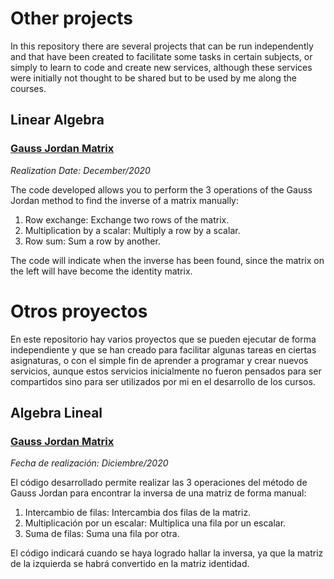 # Other projects

In this repository there are several projects that can be run independently and that have been created to facilitate some tasks in certain subjects, or simply to learn to code and create new services, although these services were initially not thought to be shared but to be used by me along the courses.

## Linear Algebra

### [Gauss Jordan Matrix](gauss_jordan_matrix.py)

*Realization Date: December/2020*

The code developed allows you to perform the 3 operations of the Gauss Jordan method to find the inverse of a matrix manually:

1. Row exchange: Exchange two rows of the matrix.
2. Multiplication by a scalar: Multiply a row by a scalar.
3. Row sum: Sum a row by another.

The code will indicate when the inverse has been found, since the matrix on the left will have become the identity matrix.

# Otros proyectos

En este repositorio hay varios proyectos que se pueden ejecutar de forma independiente y que se han creado para facilitar algunas tareas en ciertas asignaturas, o con el simple fin de aprender a programar y crear nuevos servicios, aunque estos servicios inicialmente no fueron pensados para ser compartidos sino para ser utilizados por mi en el desarrollo de los cursos.

## Algebra Lineal

### [Gauss Jordan Matrix](gauss_jordan_matrix.py)

*Fecha de realización: Diciembre/2020*

El código desarrollado permite realizar las 3 operaciones del método de Gauss Jordan para encontrar la inversa de una matriz de forma manual:

1. Intercambio de filas: Intercambia dos filas de la matriz.
2. Multiplicación por un escalar: Multiplica una fila por un escalar.
3. Suma de filas: Suma una fila por otra.

El código indicará cuando se haya logrado hallar la inversa, ya que la matriz de la izquierda se habrá convertido en la matriz identidad.
